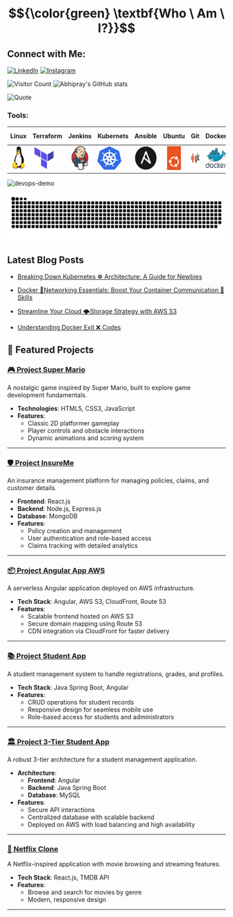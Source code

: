 # $${\color{green} \textbf{Who \ Am \ I?}}$$


## Connect with Me:

[![LinkedIn](https://img.shields.io/badge/LinkedIn-0A66C2?style=for-the-badge&logo=linkedin&logoColor=white)](https://www.linkedin.com/in/abhipraydhoble/)
[![Instagram](https://img.shields.io/badge/Instagram-E4405F?style=for-the-badge&logo=instagram&logoColor=white)](https://www.instagram.com/im_abhipray/)
</details>

![Visitor Count](https://komarev.com/ghpvc/?username=abhipraydhoble&color=green&style=flat-square)
![Abhipray's GitHub stats](https://github-readme-stats.vercel.app/api?username=abhipraydhoble&show_icons=true&theme=radical)


![Quote](https://quotes-github-readme.vercel.app/api?type=horizontal&theme=radical)











### Tools:
| Linux | Terraform | Jenkins | Kubernets | Ansible | Ubuntu | Git | Docker | Git Hub | VS Code | AWS |
|----------|----------|----------|----------|------|------|------|-------|------|------|-------|
| <img src="https://github.com/devicons/devicon/blob/master/icons/linux/linux-original.svg" title="Linux" alt="Linux" width="55" height="55"/> |  <img src="https://github.com/devicons/devicon/blob/master/icons/terraform/terraform-original.svg" title="Terraform" alt="Terraform" width="55" height="55"/> | <img src="https://github.com/devicons/devicon/blob/master/icons/jenkins/jenkins-original.svg" title="Jenkins" alt="Jenkins" width="55" height="55"/> | <img src="https://raw.githubusercontent.com/devicons/devicon/master/icons/kubernetes/kubernetes-original.svg" alt="Kubernetes" title="Kubernetes" width="55" height="55" /> | <img src="https://github.com/devicons/devicon/blob/master/icons/ansible/ansible-original.svg" title="Ansible" alt="Ansible" width="55" height="55"/> |<img src="https://github.com/devicons/devicon/blob/master/icons/ubuntu/ubuntu-original.svg" title="Ubuntu" alt="Ubuntu" width="55" height="55"/> |<img src="https://github.com/devicons/devicon/blob/master/icons/git/git-original-wordmark.svg" title="Git" alt="Git" width="55" height="55"/>|<img src="https://github.com/devicons/devicon/blob/master/icons/docker/docker-original-wordmark.svg" title="Docker" alt="Docker" width="55" height="55"/>| <img src="https://github.com/devicons/devicon/blob/master/icons/github/github-original-wordmark.svg" title="Github" alt="Github" width="55" height="55"/>| <img src="https://github.com/devicons/devicon/blob/master/icons/vscode/vscode-original-wordmark.svg" title="vscode" alt="vscode" width="55" height="55"/>| <img src="https://github.com/user-attachments/assets/a885e80a-964f-4e75-a4a6-27a063667ec7" alt="AWS" title="AWS" width="55" height="55" /> | 

![devops-demo](https://github.com/user-attachments/assets/772a360f-1235-4bb9-a40e-bae6e144c1fe)




<picture>
  <source
    media="(prefers-color-scheme: dark)"
    srcset="https://raw.githubusercontent.com/platane/snk/output/github-contribution-grid-snake-dark.svg"
  />
  <source
    media="(prefers-color-scheme: light)"
    srcset="https://raw.githubusercontent.com/platane/snk/output/github-contribution-grid-snake.svg"
  />
  <img
    alt="github contribution grid snake animation"
    src="https://raw.githubusercontent.com/platane/snk/output/github-contribution-grid-snake.svg"
  />
</picture>






## Latest Blog Posts
- [Breaking Down Kubernetes ☸ Architecture: A Guide for Newbies](https://www.linkedin.com/pulse/breaking-down-kubernetes-architecture-guide-newbies-abhipray-dhoble-t1wlc/?trackingId=ZHNsEZ3aRcKuC9oQ5xdJLw%3D%3D)
  
- [Docker 🐋Networking Essentials: Boost Your Container Communication 🔁 Skills](https://www.linkedin.com/pulse/docker-networking-essentials-boost-your-container-skills-dhoble-kmrjc/?trackingId=ZHNsEZ3aRcKuC9oQ5xdJLw%3D%3D)
  
- [Streamline Your Cloud 🌩️Storage Strategy with AWS S3 ](https://www.linkedin.com/pulse/streamline-your-cloud-storage-strategy-aws-s3-classes-abhipray-dhoble-8frcc?trackingId=WyDEGIUmTT6kRviuN0fGZw%3D%3D&lipi=urn%3Ali%3Apage%3Ad_flagship3_profile_view_base_recent_activity_content_view%3BSTvtWpEGSjq9zkazyqsaPQ%3D%3D)

- [Understanding Docker Exit ❌ Codes](https://www.linkedin.com/pulse/understanding-docker-exit-codesmastering-insights-flawless-dhoble-m5vlc?trackingId=WyDEGIUmTT6kRviuN0fGZw%3D%3D&lipi=urn%3Ali%3Apage%3Ad_flagship3_profile_view_base_recent_activity_content_view%3BSTvtWpEGSjq9zkazyqsaPQ%3D%3D)


## 🚀 Featured Projects

### [🎮 Project Super Mario](https://github.com/abhipraydhoble/Project-Super-Mario)
A nostalgic game inspired by Super Mario, built to explore game development fundamentals.

- **Technologies**: HTML5, CSS3, JavaScript
- **Features**:
  - Classic 2D platformer gameplay
  - Player controls and obstacle interactions
  - Dynamic animations and scoring system

---

### [🛡️ Project InsureMe](https://github.com/abhipraydhoble/Project-InsureMe)
An insurance management platform for managing policies, claims, and customer details.

- **Frontend**: React.js
- **Backend**: Node.js, Express.js
- **Database**: MongoDB
- **Features**:
  - Policy creation and management
  - User authentication and role-based access
  - Claims tracking with detailed analytics

---

### [📦 Project Angular App AWS](https://github.com/abhipraydhoble/Project-Angular-App-AWS)
A serverless Angular application deployed on AWS infrastructure.

- **Tech Stack**: Angular, AWS S3, CloudFront, Route 53
- **Features**:
  - Scalable frontend hosted on AWS S3
  - Secure domain mapping using Route 53
  - CDN integration via CloudFront for faster delivery

---

### [📚 Project Student App](https://github.com/abhipraydhoble/Project-Student-App)
A student management system to handle registrations, grades, and profiles.

- **Tech Stack**: Java Spring Boot, Angular
- **Features**:
  - CRUD operations for student records
  - Responsive design for seamless mobile use
  - Role-based access for students and administrators

---

### [🏛️ Project 3-Tier Student App](https://github.com/abhipraydhoble/Project-3-tier-Student-App)
A robust 3-tier architecture for a student management application.

- **Architecture**:
  - **Frontend**: Angular
  - **Backend**: Java Spring Boot
  - **Database**: MySQL
- **Features**:
  - Secure API interactions
  - Centralized database with scalable backend
  - Deployed on AWS with load balancing and high availability

---

### [🎥 Netflix Clone](https://github.com/abhipraydhoble/netflix)
A Netflix-inspired application with movie browsing and streaming features.

- **Tech Stack**: React.js, TMDB API
- **Features**:
  - Browse and search for movies by genre
  - Modern, responsive design

---



  

